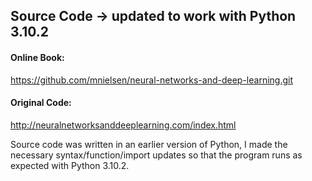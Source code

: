 ## Source Code -> updated to work with Python 3.10.2
#### Online Book:
https://github.com/mnielsen/neural-networks-and-deep-learning.git

#### Original Code:
http://neuralnetworksanddeeplearning.com/index.html

Source code was written in an earlier version of Python, I made the necessary syntax/function/import updates so that the program runs as expected with Python 3.10.2.
